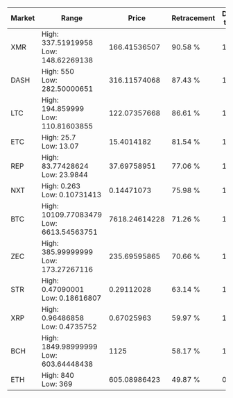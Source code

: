| Market | Range | Price| Retracement | Doubles to 50% |
| --- | --- | --- | --- | --- |
| XMR | High: 337.51919958<br />Low: 148.62269138 | 166.41536507 | 90.58 % | 1.46 |
| DASH | High: 550<br />Low: 282.50000651 | 316.11574068 | 87.43 % | 1.32 |
| LTC | High: 194.859999<br />Low: 110.81603855 | 122.07357668 | 86.61 % | 1.25 |
| ETC | High: 25.7<br />Low: 13.07 | 15.4014182 | 81.54 % | 1.26 |
| REP | High: 83.77428624<br />Low: 23.9844 | 37.69758951 | 77.06 % | 1.43 |
| NXT | High: 0.263<br />Low: 0.10731413 | 0.14471073 | 75.98 % | 1.28 |
| BTC | High: 10109.77083479<br />Low: 6613.54563751 | 7618.24614228 | 71.26 % | 1.10 |
| ZEC | High: 385.99999999<br />Low: 173.27267116 | 235.69595865 | 70.66 % | 1.19 |
| STR | High: 0.47090001<br />Low: 0.18616807 | 0.29112028 | 63.14 % | 1.13 |
| XRP | High: 0.96486858<br />Low: 0.4735752 | 0.67025963 | 59.97 % | 1.07 |
| BCH | High: 1849.98999999<br />Low: 603.64448438 | 1125 | 58.17 % | 1.09 |
| ETH | High: 840<br />Low: 369 | 605.08986423 | 49.87 % | 0.00 |

